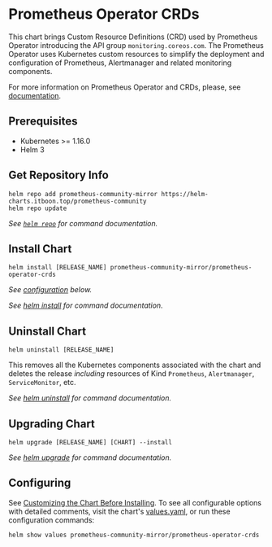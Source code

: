 # Prometheus Operator CRDs

This chart brings Custom Resource Definitions (CRD) used by Prometheus Operator introducing the API group `monitoring.coreos.com`. The Prometheus Operator uses Kubernetes custom resources to simplify the deployment and configuration of Prometheus, Alertmanager and related monitoring components.

For more information on Prometheus Operator and CRDs, please, see [documentation](https://prometheus-operator.dev/docs/operator/design/).

## Prerequisites

- Kubernetes >= 1.16.0
- Helm 3

## Get Repository Info
<!-- textlint-disable terminology -->
```console
helm repo add prometheus-community-mirror https://helm-charts.itboon.top/prometheus-community
helm repo update
```

_See [`helm repo`](https://helm.sh/docs/helm/helm_repo/) for command documentation._
<!-- textlint-enable -->

## Install Chart

```console
helm install [RELEASE_NAME] prometheus-community-mirror/prometheus-operator-crds
```

_See [configuration](#configuring) below._

_See [helm install](https://helm.sh/docs/helm/helm_install/) for command documentation._

## Uninstall Chart

```console
helm uninstall [RELEASE_NAME]
```

This removes all the Kubernetes components associated with the chart and deletes the release
_including_ resources of Kind `Prometheus`, `Alertmanager`, `ServiceMonitor`, etc.

_See [helm uninstall](https://helm.sh/docs/helm/helm_uninstall/) for command documentation._

## Upgrading Chart

```console
helm upgrade [RELEASE_NAME] [CHART] --install
```

_See [helm upgrade](https://helm.sh/docs/helm/helm_upgrade/) for command documentation._

## Configuring

See [Customizing the Chart Before Installing](https://helm.sh/docs/intro/using_helm/#customizing-the-chart-before-installing). To see all configurable options with detailed comments, visit the chart's [values.yaml](./values.yaml), or run these configuration commands:

```console
helm show values prometheus-community-mirror/prometheus-operator-crds
```
